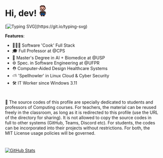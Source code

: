 <h1 align="left">Hi, dev! <img src="gif_fred_d.gif" width="25px"></h1>

[![Typing SVG](https://readme-typing-svg.demolab.com?font=Fira+Code&pause=1000&color=000000&width=435&lines=Turn+off+the+screens!)](https://git.io/typing-svg)

<b>Features</b>:
- 👨🏻‍🍳 Software 'Cook' Full Stack<br>
- 🎓 Full Professor at @CPS<br>
- 🤖 Master's Degree in AI + Biomedice at @USP<br>
- ⚙ Spec. in Software Engineering at @UFPR<br>
- ⛑️ Computer-Aided Design Healthcare Systems<br>
- ⛅ 'Spellhowler' in Linux Cloud & Cyber Security<br>
- 🛠️ IT Worker since Windows 3.11<br>

<h1 align="left"></h1>

📢 The source codes of this profile are specially dedicated to students and professors of Computing courses. For teachers, the material can be reused freely in the classroom, as long as it is redirected to this profile (use the URL of the directory for sharing). It is not allowed to copy the source codes in full to other systems (GitHub, Teams, Discord etc). For students, the codes can be incorporated into their projects without restrictions. For both, the MIT License usage policies will be governed.<h1 align="left"></h1>

<a href="https://github.com/fbamuniz/fbamuniz">
  <img align="center" src="https://github-readme-stats.vercel.app/api?username=fbamuniz&show_icons=true&line_height=27&theme=default" alt="GitHub Stats"/>
</a>
